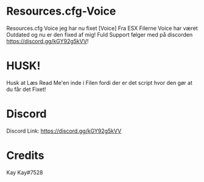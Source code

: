 # Resources.cfg-Voice
Resources.cfg Voice jeg har nu fixet [Voice] Fra ESX Filerne Voice har været Outdated og nu er den fixed af mig! Fuld Support følger med på discorden https://discord.gg/kGY92g5kVV!

# HUSK!

Husk at Læs Read Me'en inde i Filen fordi der er det script hvor den gør at du får det Fixet!

# Discord

Discord Link: https://discord.gg/kGY92g5kVV

# Credits

Kay Kay#7528
